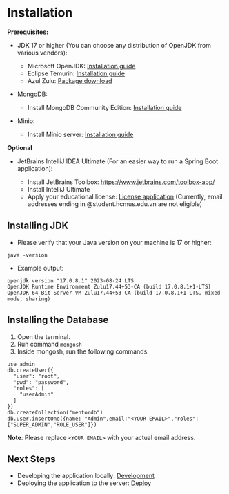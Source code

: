 # Installation

**Prerequisites:**

- JDK 17 or higher (You can choose any distribution of OpenJDK from various vendors):

  - Microsoft OpenJDK: [Installation guide](https://learn.microsoft.com/en-us/java/openjdk/install)
  - Eclipse Temurin: [Installation guide](https://adoptium.net/installation/)
  - Azul Zulu: [Package download](https://www.azul.com/downloads/?package=jdk#zulu)

- MongoDB:

  - Install MongoDB Community Edition: [Installation guide](https://www.mongodb.com/docs/manual/administration/install-community/)

- Minio:

  - Install Minio server: [Installation guide](https://min.io/download)

**Optional**

- JetBrains IntelliJ IDEA Ultimate (For an easier way to run a Spring Boot application):

  - Install JetBrains Toolbox: https://www.jetbrains.com/toolbox-app/
  - Install IntelliJ Ultimate
  - Apply your educational license: [License application](https://www.jetbrains.com/shop/eform/students) (Currently, email addresses ending in @student.hcmus.edu.vn are not eligible)

## Installing JDK

- Please verify that your Java version on your machine is 17 or higher:

```shell
java -version
```

- Example output:

```shell
openjdk version "17.0.8.1" 2023-08-24 LTS
OpenJDK Runtime Environment Zulu17.44+53-CA (build 17.0.8.1+1-LTS)
OpenJDK 64-Bit Server VM Zulu17.44+53-CA (build 17.0.8.1+1-LTS, mixed mode, sharing)
```

## Installing the Database

1. Open the terminal.
2. Run command `mongosh`
3. Inside mongosh, run the following commands:

```shell
use admin
db.createUser({
  "user": "root",
  "pwd": "password",
  "roles": [
    "userAdmin"
  ]
})
db.createCollection("mentordb")
db.user.insertOne({name: "Admin",email:"<YOUR EMAIL>","roles": ["SUPER_ADMIN","ROLE_USER"]})
```

**Note**: Please replace `<YOUR EMAIL>` with your actual email address.

## Next Steps

- Developing the application locally: [Development](docs/Development.md)
- Deploying the application to the server: [Deploy](docs/Deploy.md)
